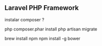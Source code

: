 ## Laravel PHP Framework

instalar composer ?

php composer.phar install
php artisan migrate

brew install npm
npm install -g bower